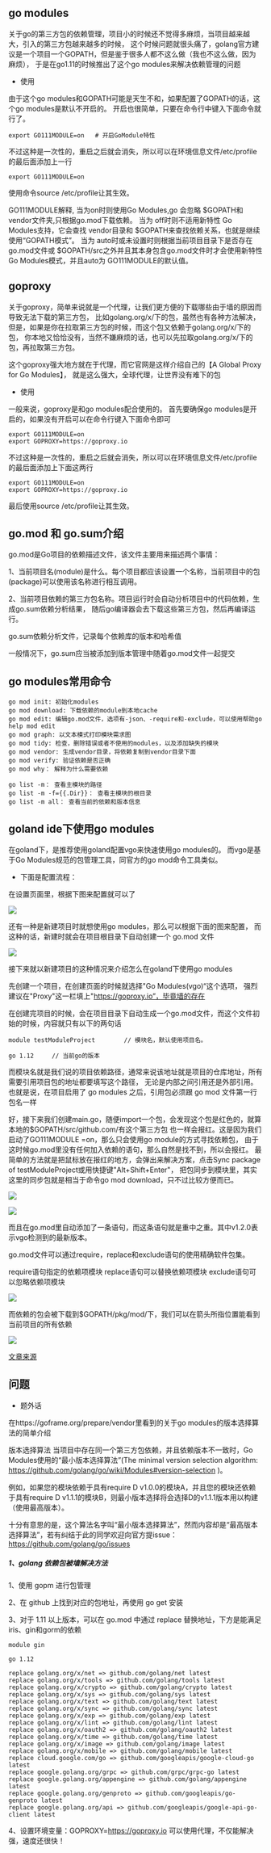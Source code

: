 
## go modules

关于go的第三方包的依赖管理，项目小的时候还不觉得多麻烦，当项目越来越大，引入的第三方包越来越多的时候，
这个时候问题就很头痛了，golang官方建议是一个项目一个GOPATH，但是鉴于很多人都不这么做（我也不这么做，因为麻烦），
于是在go1.11的时候推出了这个go modules来解决依赖管理的问题

- 使用

由于这个go modules和GOPATH可能是天生不和，如果配置了GOPATH的话，这个go modules是默认不开启的。
开启也很简单，只要在命令行中键入下面命令就行了。

    export GO111MODULE=on	# 开启GoModule特性

不过这种是一次性的，重启之后就会消失，所以可以在环境信息文件/etc/profile的最后面添加上一行

    export GO111MODULE=on

使用命令source /etc/profile让其生效。


GO111MODULE解释, 当为on时则使用Go Modules,go 会忽略 $GOPATH和 vendor文件夹,只根据go.mod下载依赖。
当为 off时则不适用新特性 Go Modules支持，它会查找 vendor目录和 $GOPATH来查找依赖关系，也就是继续使用“GOPATH模式”。
当为 auto时或未设置时则根据当前项目目录下是否存在 go.mod文件或 $GOPATH/src之外并且其本身包含go.mod文件时才会使用新特性 
Go Modules模式，并且auto为 GO111MODULE的默认值。

## goproxy

关于goproxy，简单来说就是一个代理，让我们更方便的下载哪些由于墙的原因而导致无法下载的第三方包，
比如golang.org/x/下的包，虽然也有各种方法解决，但是，如果是你在拉取第三方包的时候，而这个包又依赖于golang.org/x/下的包，
你本地又恰恰没有，当然不嫌麻烦的话，也可以先拉取golang.org/x/下的包，再拉取第三方包。

这个goproxy强大地方就在于代理，而它官网是这样介绍自己的【A Global Proxy for Go Modules】，
就是这么强大，全球代理，让世界没有难下的包


- 使用

一般来说，goproxy是和go modules配合使用的。
首先要确保go modules是开启的，如果没有开启可以在命令行键入下面命令即可

    export GO111MODULE=on
    export GOPROXY=https://goproxy.io

不过这种是一次性的，重启之后就会消失，所以可以在环境信息文件/etc/profile的最后面添加上下面这两行

    export GO111MODULE=on
    export GOPROXY=https://goproxy.io

最后使用source /etc/profile让其生效。

## go.mod 和 go.sum介绍

go.mod是Go项目的依赖描述文件，该文件主要用来描述两个事情：

1、当前项目名(module)是什么。每个项目都应该设置一个名称，当前项目中的包(package)可以使用该名称进行相互调用。

2、当前项目依赖的第三方包名称。项目运行时会自动分析项目中的代码依赖，生成go.sum依赖分析结果，
随后go编译器会去下载这些第三方包，然后再编译运行。

go.sum依赖分析文件，记录每个依赖库的版本和哈希值

一般情况下，go.sum应当被添加到版本管理中随着go.mod文件一起提交

## go modules常用命令

    go mod init: 初始化modules
    go mod download: 下载依赖的module到本地cache
    go mod edit: 编辑go.mod文件，选项有-json、-require和-exclude，可以使用帮助go help mod edit
    go mod graph: 以文本模式打印模块需求图
    go mod tidy: 检查，删除错误或者不使用的modules，以及添加缺失的模块
    go mod vendor: 生成vendor目录，将依赖复制到vendor目录下面
    go mod verify: 验证依赖是否正确
    go mod why： 解释为什么需要依赖

    go list -m： 查看主模块的路径
    go list -m -f={{.Dir}}： 查看主模块的根目录
    go list -m all： 查看当前的依赖和版本信息
    
    
## goland ide下使用go modules    

在goland下，是推荐使用goland配置vgo来快速使用go modules的。
而vgo是基于Go Modules规范的包管理工具，同官方的go mod命令工具类似。

- 下面是配置流程：

在设置页面里，根据下图来配置就可以了

![](./images/goland-module-1.png)

还有一种是新建项目时就想使用go modules，那么可以根据下面的图来配置，
而这种的话，新建时就会在项目根目录下自动创建一个 go.mod 文件

![](./images/goland-module-2.png)

接下来就以新建项目的这种情况来介绍怎么在goland下使用go modules

先创建一个项目，在创建页面的时候就选择"Go Modules(vgo)“这个选项，
强烈建议在"Proxy"这一栏填上"https://goproxy.io”，毕竟墙的存在

在创建完项目的时候，会在项目目录下自动生成一个go.mod文件，而这个文件初始的时候，内容就只有以下的两句话

    module testModuleProject		// 模块名，默认使用项目名。

    go 1.12		// 当前go的版本	

而模块名就是我们说的项目依赖路径，通常来说该地址就是项目的仓库地址，所有需要引用项目包的地址都要填写这个路径，
无论是内部之间引用还是外部引用。也就是说，在项目启用了 go modules 之后，引用包必须跟 go mod 文件第一行包名一样

好，接下来我们创建main.go，随便import一个包，会发现这个包是红色的，就算本地的$GOPATH/src/github.com/有这个第三方包
也一样会报红。这是因为我们启动了GO111MODULE =on，那么只会使用go module的方式寻找依赖包，
由于这时候go.mod里没有任何加入依赖的语句，那么自然是找不到，所以会报红。
最简单的方法就是把鼠标放在报红的地方，会弹出来解决方案，点击Sync package of testModuleProject或用快捷键"Alt+Shift+Enter"，
把包同步到模块里，其实这里的同步包就是相当于命令go mod download，只不过比较方便而已。

![](./images/goland-module-3.png)

![](./images/goland-module-4.png)

而且在go.mod里自动添加了一条语句，而这条语句就是重中之重。其中v1.2.0表示vgo检测到的最新版本。

go.mod文件可以通过require，replace和exclude语句的使用精确软件包集。

require语句指定的依赖项模块
replace语句可以替换依赖项模块
exclude语句可以忽略依赖项模块

![](./images/goland-module-5.png)

而依赖的包会被下载到$GOPATH/pkg/mod/下，我们可以在箭头所指位置能看到当前项目的所有依赖

![](./images/goland-module-6.png)

[文章来源](https://blog.csdn.net/qq_42403866/article/details/93654421)

## 问题

- 题外话

在https://goframe.org/prepare/vendor里看到的关于go modules的版本选择算法的简单介绍

版本选择算法
当项目中存在同一个第三方包依赖，并且依赖版本不一致时，Go Modules使用的“最小版本选择算法”(The minimal version selection algorithm: https://github.com/golang/go/wiki/Modules#version-selection )。

例如，如果您的模块依赖于具有require D v1.0.0的模块A，并且您的模块还依赖于具有require D v1.1.1的模块B，则最小版本选择将会选择D的v1.1.1版本用以构建（使用最高版本）。

十分有意思的是，这个算法名字叫“最小版本选择算法”，然而内容却是“最高版本选择算法”，若有纠结于此的同学欢迎向官方提issue：https://github.com/golang/go/issues


##### 1、golang 依赖包被墙解决方法

1、使用 gopm 进行包管理

2、在 github 上找到对应的包地址，再使用 go get 安装

3、对于 1.11 以上版本，可以在 go.mod 中通过 replace 替换地址，下方是能满足iris、gin和gorm的依赖

    module gin

    go 1.12

    replace golang.org/x/net => github.com/golang/net latest
    replace golang.org/x/tools => github.com/golang/tools latest
    replace golang.org/x/crypto => github.com/golang/crypto latest
    replace golang.org/x/sys => github.com/golang/sys latest
    replace golang.org/x/text => github.com/golang/text latest
    replace golang.org/x/sync => github.com/golang/sync latest
    replace golang.org/x/exp => github.com/golang/exp latest
    replace golang.org/x/lint => github.com/golang/lint latest
    replace golang.org/x/oauth2 => github.com/golang/oauth2 latest
    replace golang.org/x/time => github.com/golang/time latest
    replace golang.org/x/image => github.com/golang/image latest
    replace golang.org/x/mobile => github.com/golang/mobile latest
    replace cloud.google.com/go => github.com/googleapis/google-cloud-go latest
    replace google.golang.org/grpc => github.com/grpc/grpc-go latest
    replace google.golang.org/appengine => github.com/golang/appengine latest
    replace google.golang.org/genproto => github.com/googleapis/go-genproto latest
    replace google.golang.org/api => github.com/googleapis/google-api-go-client latest
    
4、设置环境变量：GOPROXY=https://goproxy.io 可以使用代理，不仅能解决强，速度还很快！